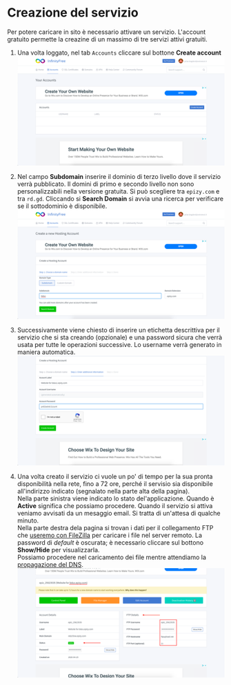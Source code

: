 # Creazione del servizio

Per potere caricare in sito è necessario attivare un servizio. 
L'account gratuito permette la creazine di un massimo di tre servizi 
attivi gratuiti.

1. Una volta loggato, nel tab `Accounts` cliccare sul bottone **Create account**
![screenshot](../../images/infinityfree/infinityfree-04.png "Inifinityfree: crare l'account")

2. Nel campo **Subdomain** inserire il dominio di terzo livello 
dove il servizio verrà pubblicato. Il domini di primo e secondo livello
non sono personalizzabili nella versione gratuita. Si può scegliere tra 
`epizy.com` e tra `rd.gd`. Cliccando si **Search Domain** si avvia una ricerca
per verificare se il sottodominio è disponibile.
![screenshot](../../images/infinityfree/infinityfree-05.png "Inifinityfree: subdomain")

3. Successivamente viene chiesto di inserire un etichetta descrittiva per il servizio
che si sta creando (opzionale) e una password sicura che verrà usata per tutte le 
operazioni successive. Lo username verrà generato in maniera automatica.
![screenshot](../../images/infinityfree/infinityfree-06.png "Inifinityfree: password")

4. Una volta creato il servizio ci vuole un po' di tempo per la sua pronta
disponibilità nella rete, fino a 72 ore, perché il servisio sia disponibile
all'indirizzo indicato (segnalato nella parte alta della pagina).  
Nella parte sinistra viene indicato lo stato del'applicazione. 
Quando è **Active** significa che possiamo procedere. Quando il servizio si
attiva veniamo avvisati da un mesaggio email. Si tratta di un'attesa di qualche minuto.  
Nella parte destra dela pagina si trovan i dati per il collegamento FTP che 
[useremo con FileZilla](upload-files) per caricare i file nel server remoto. 
La password di _default_ è oscurata; è necessario
cliccare sul bottono **Show/Hide** per visualizzarla.  
Possiamo procedere nel caricamento dei file mentre attendiamo la
[propagazione del DNS](https://infinityfree.net/support/why-doesnt-my-domain-work/).
![screenshot](../../images/infinityfree/infinityfree-07.png "Inifinityfree: password")
